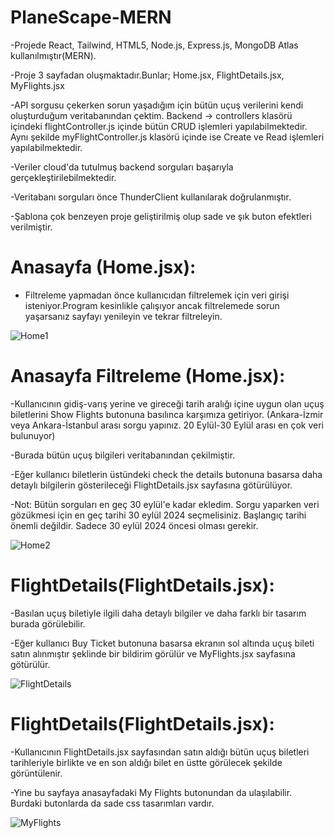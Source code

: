 # PlaneScape-MERN
-Projede React, Tailwind, HTML5, Node.js, Express.js, MongoDB Atlas kullanılmıştır(MERN). 

-Proje 3 sayfadan oluşmaktadır.Bunlar; Home.jsx, FlightDetails.jsx, MyFlights.jsx

-API sorgusu çekerken sorun yaşadığım için bütün uçuş verilerini kendi oluşturduğum veritabanından çektim. Backend -> controllers klasörü içindeki flightController.js içinde bütün CRUD işlemleri yapılabilmektedir. Aynı şekilde myFlightController.js klasörü içinde ise Create ve Read işlemleri yapılabilmektedir.

-Veriler cloud'da tutulmuş backend sorguları başarıyla gerçekleştirilebilmektedir.

-Veritabanı sorguları önce ThunderClient kullanılarak doğrulanmıştır.

-Şablona çok benzeyen proje geliştirilmiş olup sade ve şık buton efektleri verilmiştir.

<h1>Anasayfa (Home.jsx):</h1>

- Filtreleme yapmadan önce kullanıcıdan filtrelemek için veri girişi isteniyor.Program kesinlikle çalışıyor ancak filtrelemede sorun yaşarsanız sayfayı yenileyin ve tekrar filtreleyin. 
  
![Home1](https://github.com/user-attachments/assets/fcc8c82a-7429-4240-b6d8-64cb0632f169)

<h1>Anasayfa Filtreleme (Home.jsx):</h1>

-Kullanıcının gidiş-varış yerine ve gireceği tarih aralığı içine uygun olan uçuş biletlerini Show Flights butonuna basılınca karşımıza getiriyor. (Ankara-İzmir veya Ankara-İstanbul arası sorgu yapınız. 20 Eylül-30 Eylül arası en çok veri bulunuyor)

-Burada bütün uçuş bilgileri veritabanından çekilmiştir.

-Eğer kullanıcı biletlerin üstündeki check the details butonuna basarsa daha detaylı bilgilerin gösterileceği FlightDetails.jsx sayfasına götürülüyor.

-Not: Bütün sorguları en geç 30 eylül'e kadar ekledim. Sorgu yaparken veri gözükmesi için en geç tarihi 30 eylül 2024 seçmelisiniz. Başlangıç tarihi önemli değildir. Sadece 30 eylül 2024 öncesi olması gerekir.

![Home2](https://github.com/user-attachments/assets/7ac2a15e-8bb9-4fe0-ac24-2e3be88b7ba6)

<h1>FlightDetails(FlightDetails.jsx):</h1>

-Basılan uçuş biletiyle ilgili daha detaylı bilgiler ve daha farklı bir tasarım burada görülebilir.

-Eğer kullanıcı Buy Ticket butonuna basarsa ekranın sol altında uçuş bileti satın alınmıştır şeklinde bir bildirim görülür ve MyFlights.jsx sayfasına götürülür.

![FlightDetails](https://github.com/user-attachments/assets/46459ac8-bad2-4a5d-b3f7-dca891788b46)

<h1>FlightDetails(FlightDetails.jsx):</h1>

-Kullanıcının FlightDetails.jsx sayfasından satın aldığı bütün uçuş biletleri tarihleriyle birlikte ve en son aldığı bilet en üstte görülecek şekilde görüntülenir.

-Yine bu sayfaya anasayfadaki My Flights butonundan da ulaşılabilir. Burdaki butonlarda da sade css tasarımları vardır.

![MyFlights](https://github.com/user-attachments/assets/5c3a7575-3518-461e-af8a-6b7fc3fdafa3)




